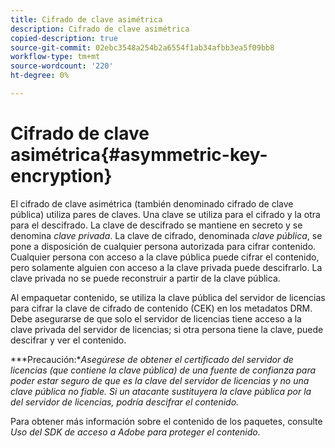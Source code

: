 ```yaml
---
title: Cifrado de clave asimétrica
description: Cifrado de clave asimétrica
copied-description: true
source-git-commit: 02ebc3548a254b2a6554f1ab34afbb3ea5f09bb8
workflow-type: tm+mt
source-wordcount: '220'
ht-degree: 0%

---
```


# Cifrado de clave asimétrica{#asymmetric-key-encryption}

El cifrado de clave asimétrica (también denominado cifrado de clave pública) utiliza pares de claves. Una clave se utiliza para el cifrado y la otra para el descifrado. La clave de descifrado se mantiene en secreto y se denomina *clave privada*. La clave de cifrado, denominada *clave pública*, se pone a disposición de cualquier persona autorizada para cifrar contenido. Cualquier persona con acceso a la clave pública puede cifrar el contenido, pero solamente alguien con acceso a la clave privada puede descifrarlo. La clave privada no se puede reconstruir a partir de la clave pública.

Al empaquetar contenido, se utiliza la clave pública del servidor de licencias para cifrar la clave de cifrado de contenido (CEK) en los metadatos DRM. Debe asegurarse de que solo el servidor de licencias tiene acceso a la clave privada del servidor de licencias; si otra persona tiene la clave, puede descifrar y ver el contenido.

***Precaución:**Asegúrese de obtener el certificado del servidor de licencias (que contiene la clave pública) de una fuente de confianza para poder estar seguro de que es la clave del servidor de licencias y no una clave pública no fiable. Si un atacante sustituyera la clave pública por la del servidor de licencias, podría descifrar el contenido.*

Para obtener más información sobre el contenido de los paquetes, consulte *Uso del SDK de acceso a Adobe para proteger el contenido*.
